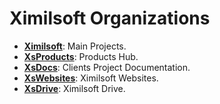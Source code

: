 # Ximilsoft Organizations

- **[Ximilsoft](https://github.com/xsdocs)**: Main Projects.
- **[XsProducts](https://github.com/xsproducts)**: Products Hub.
- **[XsDocs](https://github.com/xsdocs)**: Clients Project Documentation.
- **[XsWebsites](https://github.com/xswebsites)**: Ximilsoft Websites.
- **[XsDrive](https://github.com/xsdrive)**: Ximilsoft Drive.
